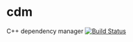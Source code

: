 # cdm
C++ dependency manager
[![Build Status](https://travis-ci.org/TyRoXx/cdm.svg)](https://travis-ci.org/TyRoXx/cdm)
